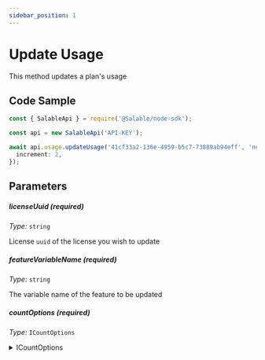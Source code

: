 ```yaml
---
sidebar_position: 1
---
```


# Update Usage

This method updates a plan's usage

## Code Sample

```typescript
const { SalableApi } = require('@Salable/node-sdk');

const api = new SalableApi('API-KEY');

await api.usage.updateUsage('41cf33a2-136e-4959-b5c7-73889ab94eff', 'new-feature', {
  increment: 2,
});
```

## Parameters

##### licenseUuid (_required_)

_Type:_ `string`

License `uuid` of the license you wish to update

##### featureVariableName (_required_)

_Type:_ `string`

The variable name of the feature to be updated

##### countOptions (_required_)

_Type:_ `ICountOptions`

<details>
  <summary>ICountOptions</summary>
  <div>
    increment: <code>number</code>
    <br />
    <em>Amount by which you want to increment the usage. Has to be a postive integer.</em>
  </div>
</details>
